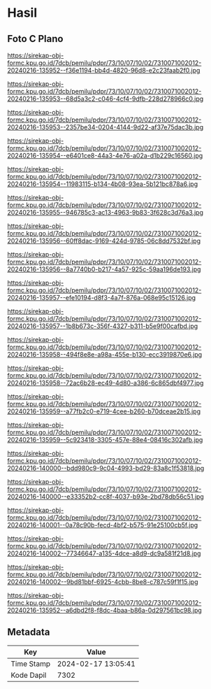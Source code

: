# Hasil

## Foto C Plano

https://sirekap-obj-formc.kpu.go.id/7dcb/pemilu/pdpr/73/10/07/10/02/7310071002012-20240216-135952--f36e1194-bb4d-4820-96d8-e2c23faab2f0.jpg

https://sirekap-obj-formc.kpu.go.id/7dcb/pemilu/pdpr/73/10/07/10/02/7310071002012-20240216-135953--68d5a3c2-c046-4cf4-9dfb-228d278966c0.jpg

https://sirekap-obj-formc.kpu.go.id/7dcb/pemilu/pdpr/73/10/07/10/02/7310071002012-20240216-135953--2357be34-0204-4144-9d22-af37e75dac3b.jpg

https://sirekap-obj-formc.kpu.go.id/7dcb/pemilu/pdpr/73/10/07/10/02/7310071002012-20240216-135954--e6401ce8-44a3-4e76-a02a-d1b229c16560.jpg

https://sirekap-obj-formc.kpu.go.id/7dcb/pemilu/pdpr/73/10/07/10/02/7310071002012-20240216-135954--11983115-b134-4b08-93ea-5b121bc878a6.jpg

https://sirekap-obj-formc.kpu.go.id/7dcb/pemilu/pdpr/73/10/07/10/02/7310071002012-20240216-135955--946785c3-ac13-4963-9b83-3f628c3d76a3.jpg

https://sirekap-obj-formc.kpu.go.id/7dcb/pemilu/pdpr/73/10/07/10/02/7310071002012-20240216-135956--60ff8dac-9169-424d-9785-06c8dd7532bf.jpg

https://sirekap-obj-formc.kpu.go.id/7dcb/pemilu/pdpr/73/10/07/10/02/7310071002012-20240216-135956--8a7740b0-b217-4a57-925c-59aa196de193.jpg

https://sirekap-obj-formc.kpu.go.id/7dcb/pemilu/pdpr/73/10/07/10/02/7310071002012-20240216-135957--efe10194-d8f3-4a7f-876a-068e95c15126.jpg

https://sirekap-obj-formc.kpu.go.id/7dcb/pemilu/pdpr/73/10/07/10/02/7310071002012-20240216-135957--1b8b673c-356f-4327-b311-b5e9f00cafbd.jpg

https://sirekap-obj-formc.kpu.go.id/7dcb/pemilu/pdpr/73/10/07/10/02/7310071002012-20240216-135958--494f8e8e-a98a-455e-b130-ecc3919870e6.jpg

https://sirekap-obj-formc.kpu.go.id/7dcb/pemilu/pdpr/73/10/07/10/02/7310071002012-20240216-135958--72ac6b28-ec49-4d80-a386-6c865dbf4977.jpg

https://sirekap-obj-formc.kpu.go.id/7dcb/pemilu/pdpr/73/10/07/10/02/7310071002012-20240216-135959--a77fb2c0-e719-4cee-b260-b70dceae2b15.jpg

https://sirekap-obj-formc.kpu.go.id/7dcb/pemilu/pdpr/73/10/07/10/02/7310071002012-20240216-135959--5c923418-3305-457e-88e4-08416c302afb.jpg

https://sirekap-obj-formc.kpu.go.id/7dcb/pemilu/pdpr/73/10/07/10/02/7310071002012-20240216-140000--bdd980c9-9c04-4993-bd29-83a8c1f53818.jpg

https://sirekap-obj-formc.kpu.go.id/7dcb/pemilu/pdpr/73/10/07/10/02/7310071002012-20240216-140000--e33352b2-cc8f-4037-b93e-2bd78db56c51.jpg

https://sirekap-obj-formc.kpu.go.id/7dcb/pemilu/pdpr/73/10/07/10/02/7310071002012-20240216-140001--0a78c90b-fecd-4bf2-b575-91e25100cb5f.jpg

https://sirekap-obj-formc.kpu.go.id/7dcb/pemilu/pdpr/73/10/07/10/02/7310071002012-20240216-140002--77346647-a135-4dce-a8d9-dc9a581f21d8.jpg

https://sirekap-obj-formc.kpu.go.id/7dcb/pemilu/pdpr/73/10/07/10/02/7310071002012-20240216-140002--9bd81bbf-6925-4cbb-8be8-c787c59f1f15.jpg

https://sirekap-obj-formc.kpu.go.id/7dcb/pemilu/pdpr/73/10/07/10/02/7310071002012-20240216-135952--a6dbd2f8-f8dc-4baa-b86a-0d297561bc98.jpg


## Metadata

| Key        | Value               |
| ---------- | ------------------- |
| Time Stamp | 2024-02-17 13:05:41 |
| Kode Dapil | 7302                |



